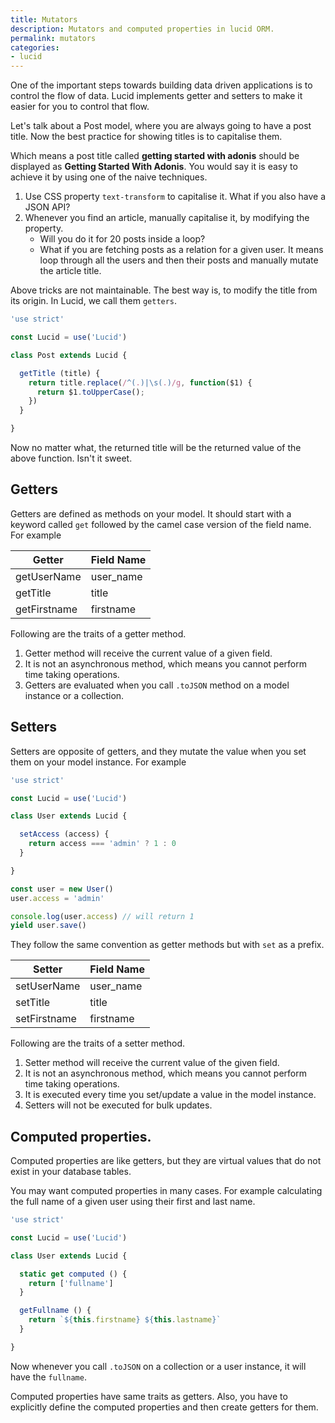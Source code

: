 ```yaml
---
title: Mutators
description: Mutators and computed properties in lucid ORM.
permalink: mutators
categories:
- lucid
---
```


One of the important steps towards building data driven applications is to control the flow of data. Lucid implements getter and setters to make it easier for you to control that flow.

Let's talk about a Post model, where you are always going to have a post title. Now the best practice for showing titles is to capitalise them.

Which means a post title called **getting started with adonis** should be displayed as **Getting Started With Adonis**. You would say it is easy to achieve it by using one of the naive techniques.

1. Use CSS property `text-transform` to capitalise it. What if you also have a JSON API?
2. Whenever you find an article, manually capitalise it, by modifying the property.
    - Will you do it for 20 posts inside a loop?
    - What if you are fetching posts as a relation for a given user. It means loop through all the users and then their posts and manually mutate the article title.

Above tricks are not maintainable. The best way is, to modify the title from its origin. In Lucid, we call them `getters`.

```javascript
'use strict'

const Lucid = use('Lucid')

class Post extends Lucid {

  getTitle (title) {
    return title.replace(/^(.)|\s(.)/g, function($1) {
      return $1.toUpperCase();
    })
  }

}
```

Now no matter what, the returned title will be the returned value of the above function. Isn't it sweet.

## Getters

Getters are defined as methods on your model. It should start with a keyword called `get` followed by the camel case version of the field name. For example

| Getter | Field Name |
|--------|--------|
getUserName | user_name
getTitle | title
getFirstname | firstname

Following are the traits of a getter method.

1. Getter method will receive the current value of a given field.
2. It is not an asynchronous method, which means you cannot perform time taking operations.
3. Getters are evaluated when you call `.toJSON` method on a model instance or a collection.

## Setters

Setters are opposite of getters, and they mutate the value when you set them on your model instance. For example

```javascript
'use strict'

const Lucid = use('Lucid')

class User extends Lucid {

  setAccess (access) {
    return access === 'admin' ? 1 : 0
  }

}

const user = new User()
user.access = 'admin'

console.log(user.access) // will return 1
yield user.save()
```

They follow the same convention as getter methods but with `set` as a prefix.


| Setter | Field Name |
|--------|--------|
setUserName | user_name
setTitle | title
setFirstname | firstname


Following are the traits of a setter method.

1. Setter method will receive the current value of the given field.
2. It is not an asynchronous method, which means you cannot perform time taking operations.
3. It is executed every time you set/update a value in the model instance.
4. Setters will not be executed for bulk updates.


## Computed properties.

Computed properties are like getters, but they are virtual values that do not exist in your database tables.

You may want computed properties in many cases. For example calculating the full name of a given user using their first and last name.

```javascript
'use strict'

const Lucid = use('Lucid')

class User extends Lucid {

  static get computed () {
    return ['fullname']
  }

  getFullname () {
    return `${this.firstname} ${this.lastname}`
  }

}
```

Now whenever you call `.toJSON` on a collection or a user instance, it will have the `fullname`.

Computed properties have same traits as getters. Also, you have to explicitly define the computed properties and then create getters for them.
